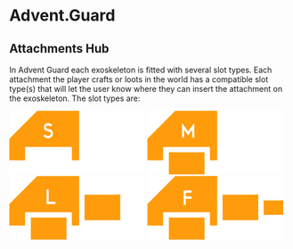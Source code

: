 # Advent.Guard

## Attachments Hub

In Advent Guard each exoskeleton is fitted with several slot types. Each attachment the player crafts or loots in the world has a compatible slot type(s) that will let the user know where they can insert the attachment on the exoskeleton. The slot types are:

![Small Cannon](../Media/Images/cannon.lvl1_icon.png)
![Medium Cannon](../Media/Images/cannon.lvl2_icon.png)
![Large Cannon](../Media/Images/cannon.lvl3_icon.png)
![Flash Cannon](../Media/Images/cannon.lvl4_icon.png)